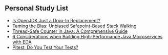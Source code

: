 ## Personal Study List
<!-- BLOG-POST-LIST:START -->
- [Is OpenJDK Just a Drop-In Replacement?](https://foojay.io/today/is-openjdk-just-a-drop-in-replacement/)
- [Taming the Bias: Unbiased Safepoint-Based Stack Walking](https://foojay.io/today/taming-the-bias-unbiased-safepoint-based-stack-walking/)
- [Thread-Safe Counter in Java: A Comprehensive Guide](https://foojay.io/today/thread-safe-counter-in-java-a-comprehensive-guide/)
- [6 Considerations when Building High-Performance Java Microservices with EDA](https://foojay.io/today/6-considerations-when-building-high-performance-java-microservices-with-eda/)
- [Pitest: Do You Test Your Tests?](https://foojay.io/today/pitest-do-you-test-your-tests/)
<!-- BLOG-POST-LIST:END -->  
